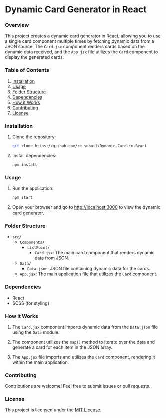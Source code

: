 # Dynamic Card Generator in React

### Overview

This project creates a dynamic card generator in React, allowing you to use a single card component multiple times by fetching dynamic data from a JSON source. The `Card.jsx` component renders cards based on the dynamic data received, and the `App.jsx` file utilizes the `Card` component to display the generated cards.

### Table of Contents

1. [Installation](#installation)
2. [Usage](#usage)
3. [Folder Structure](#folder-structure)
4. [Dependencies](#dependencies)
5. [How it Works](#how-it-works)
6. [Contributing](#contributing)
7. [License](#license)

### Installation

1. Clone the repository:

   ```bash
   git clone https://github.com/re-sohail/Dynamic-Card-in-React
   ```

2. Install dependencies:

   ```bash
   npm install
   ```

### Usage

1. Run the application:

   ```bash
   npm start
   ```

2. Open your browser and go to [http://localhost:3000](http://localhost:3000) to view the dynamic card generator.

### Folder Structure

- `src/`
  - `Components/`
    - `ListPoint/`
      - `Card.jsx`: The main card component that renders dynamic data from JSON.
  - `Data/`
    - `Data.json`: JSON file containing dynamic data for the cards.
  - `App.jsx`: The main application file that utilizes the `Card` component.

### Dependencies

- React
- SCSS (for styling)

### How it Works

1. The `Card.jsx` component imports dynamic data from the `Data.json` file using the `Data` module.

2. The component utilizes the `map()` method to iterate over the data and generate a card for each item in the JSON array.

3. The `App.jsx` file imports and utilizes the `Card` component, rendering it within the main application.

### Contributing

Contributions are welcome! Feel free to submit issues or pull requests.

### License

This project is licensed under the [MIT License](LICENSE).
